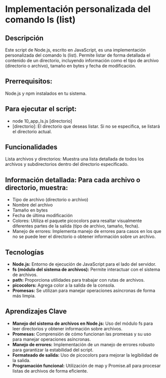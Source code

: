 # Implementación personalizada del comando ls (list)

## Descripción
Este script de Node.js, escrito en JavaScript, es una implementación personalizada del comando ls (list). Permite listar de forma detallada el contenido de un directorio, incluyendo información como el tipo de archivo (directorio o archivo), tamaño en bytes y fecha de modificación.

## Prerrequisitos:
Node.js y npm instalados en tu sistema.

## Para ejecutar el script:
* node 10_app_ls.js [directorio]
* [directorio]: El directorio que deseas listar. Si no se especifica, se listará el directorio actual.

## Funcionalidades
Lista archivos y directorios: Muestra una lista detallada de todos los archivos y subdirectorios dentro del directorio especificado.

## Información detallada: Para cada archivo o directorio, muestra:
* Tipo de archivo (directorio o archivo)
* Nombre del archivo
* Tamaño en bytes
* Fecha de última modificación
* Colores: Utiliza el paquete picocolors para resaltar visualmente diferentes partes de la salida (tipo de archivo, tamaño, fecha).
* Manejo de errores: Implementa manejo de errores para casos en los que no se puede leer el directorio o obtener información sobre un archivo.

## Tecnologías
* **Node.js:** Entorno de ejecución de JavaScript para el lado del servidor.
* **fs (módulo del sistema de archivos):** Permite interactuar con el sistema de archivos.
* **path:** Proporciona utilidades para trabajar con rutas de archivos.
* **picocolors:** Agrega color a la salida de la consola.
* **Promesas:** Se utilizan para manejar operaciones asíncronas de forma más limpia.

## Aprendizajes Clave
* **Manejo del sistema de archivos en Node.js:** Uso del módulo fs para leer directorios y obtener información sobre archivos.
* **Promesas:** Comprensión de cómo funcionan las promesas y su uso para manejar operaciones asíncronas.
* **Manejo de errores:** Implementación de un manejo de errores robusto para garantizar la estabilidad del script.
* **Formateado de salida:** Uso de picocolors para mejorar la legibilidad de la salida.
* **Programación funcional:** Utilización de map y Promise.all para procesar listas de archivos de forma eficiente.
